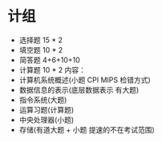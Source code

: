 # 计组
- 选择题 15 * 2
- 填空题 10 * 2
- 简答题 4+6+10+10
- 计算题 10 * 2
内容：
- 计算机系统概述(小题 CPI MIPS 检错方式)
- 数据信息的表示(底层数据表示 有大题)
- 指令系统(大题)
- 运算习题(计算题)
- 中央处理器(小题)
- 存储(有道大题 + 小题 提速的不在考试范围)
